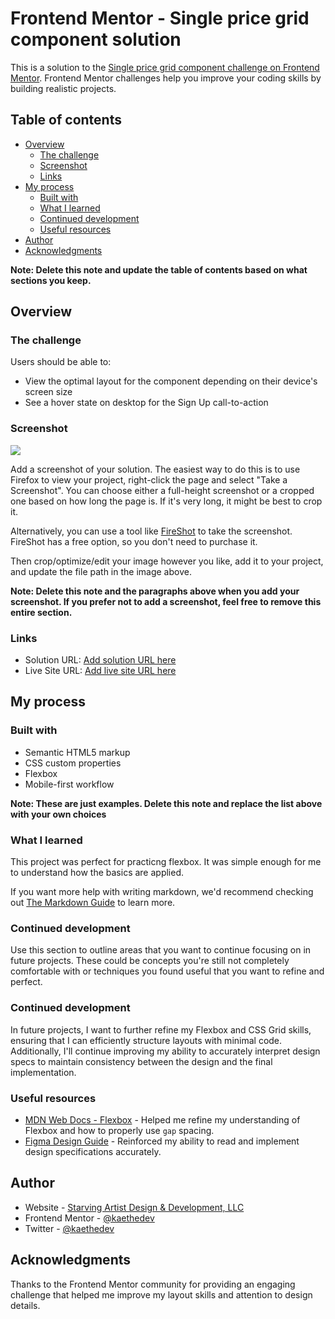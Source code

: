 # Frontend Mentor - Single price grid component solution

This is a solution to the [Single price grid component challenge on Frontend Mentor](https://www.frontendmentor.io/challenges/single-price-grid-component-5ce41129d0ff452fec5abbbc). Frontend Mentor challenges help you improve your coding skills by building realistic projects. 

## Table of contents

- [Overview](#overview)
  - [The challenge](#the-challenge)
  - [Screenshot](#screenshot)
  - [Links](#links)
- [My process](#my-process)
  - [Built with](#built-with)
  - [What I learned](#what-i-learned)
  - [Continued development](#continued-development)
  - [Useful resources](#useful-resources)
- [Author](#author)
- [Acknowledgments](#acknowledgments)

**Note: Delete this note and update the table of contents based on what sections you keep.**

## Overview

### The challenge

Users should be able to:

- View the optimal layout for the component depending on their device's screen size
- See a hover state on desktop for the Sign Up call-to-action

### Screenshot

![](./screenshot.jpg)

Add a screenshot of your solution. The easiest way to do this is to use Firefox to view your project, right-click the page and select "Take a Screenshot". You can choose either a full-height screenshot or a cropped one based on how long the page is. If it's very long, it might be best to crop it.

Alternatively, you can use a tool like [FireShot](https://getfireshot.com/) to take the screenshot. FireShot has a free option, so you don't need to purchase it. 

Then crop/optimize/edit your image however you like, add it to your project, and update the file path in the image above.

**Note: Delete this note and the paragraphs above when you add your screenshot. If you prefer not to add a screenshot, feel free to remove this entire section.**

### Links

- Solution URL: [Add solution URL here](https://your-solution-url.com)
- Live Site URL: [Add live site URL here](https://your-live-site-url.com)

## My process

### Built with

- Semantic HTML5 markup
- CSS custom properties
- Flexbox
- Mobile-first workflow

**Note: These are just examples. Delete this note and replace the list above with your own choices**

### What I learned

This project was perfect for practicng flexbox. It was simple enough for me to understand how the basics are applied.

If you want more help with writing markdown, we'd recommend checking out [The Markdown Guide](https://www.markdownguide.org/) to learn more.


### Continued development

Use this section to outline areas that you want to continue focusing on in future projects. These could be concepts you're still not completely comfortable with or techniques you found useful that you want to refine and perfect.

### Continued development

In future projects, I want to further refine my Flexbox and CSS Grid skills, ensuring that I can efficiently structure layouts with minimal code. Additionally, I'll continue improving my ability to accurately interpret design specs to maintain consistency between the design and the final implementation.

### Useful resources

- [MDN Web Docs - Flexbox](https://developer.mozilla.org/en-US/docs/Learn/CSS/CSS_layout/Flexbox) - Helped me refine my understanding of Flexbox and how to properly use `gap` spacing.
- [Figma Design Guide](https://www.figma.com/resources/) - Reinforced my ability to read and implement design specifications accurately.

## Author

- Website - [Starving Artist Design & Development, LLC](https://www.starvingartistddllc.com)
- Frontend Mentor - [@kaethedev](https://www.frontendmentor.io/profile/kaethedev)
- Twitter - [@kaethedev](https://www.twitter.com/kaethedev)

## Acknowledgments

Thanks to the Frontend Mentor community for providing an engaging challenge that helped me improve my layout skills and attention to design details.